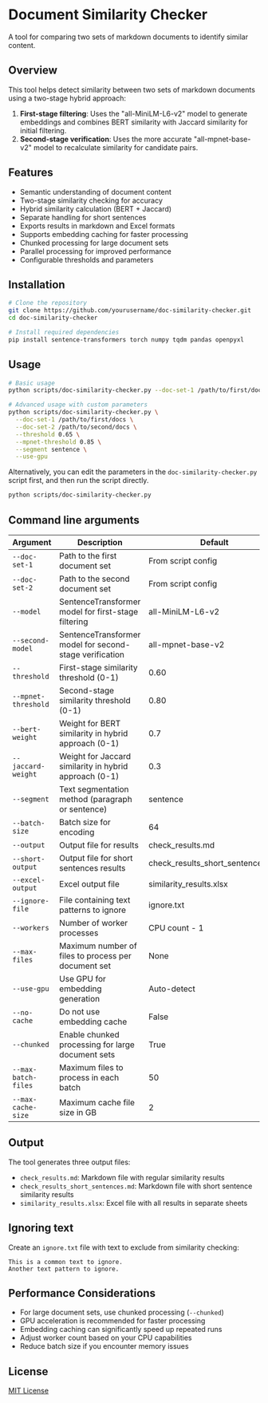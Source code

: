 # Document Similarity Checker

A tool for comparing two sets of markdown documents to identify similar content.

## Overview

This tool helps detect similarity between two sets of markdown documents using a two-stage hybrid approach:

1. **First-stage filtering**: Uses the "all-MiniLM-L6-v2" model to generate embeddings and combines BERT similarity with Jaccard similarity for initial filtering.
2. **Second-stage verification**: Uses the more accurate "all-mpnet-base-v2" model to recalculate similarity for candidate pairs.

## Features

- Semantic understanding of document content
- Two-stage similarity checking for accuracy
- Hybrid similarity calculation (BERT + Jaccard)
- Separate handling for short sentences
- Exports results in markdown and Excel formats
- Supports embedding caching for faster processing
- Chunked processing for large document sets
- Parallel processing for improved performance
- Configurable thresholds and parameters

## Installation

```bash
# Clone the repository
git clone https://github.com/yourusername/doc-similarity-checker.git
cd doc-similarity-checker

# Install required dependencies
pip install sentence-transformers torch numpy tqdm pandas openpyxl
```

## Usage

```bash
# Basic usage
python scripts/doc-similarity-checker.py --doc-set-1 /path/to/first/docs --doc-set-2 /path/to/second/docs

# Advanced usage with custom parameters
python scripts/doc-similarity-checker.py \
  --doc-set-1 /path/to/first/docs \
  --doc-set-2 /path/to/second/docs \
  --threshold 0.65 \
  --mpnet-threshold 0.85 \
  --segment sentence \
  --use-gpu
```

Alternatively, you can edit the parameters in the `doc-similarity-checker.py` script first, and then run the script directly.

```bash
python scripts/doc-similarity-checker.py
```

## Command line arguments

| Argument | Description | Default |
|----------|-------------|---------|
| `--doc-set-1` | Path to the first document set | From script config |
| `--doc-set-2` | Path to the second document set | From script config |
| `--model` | SentenceTransformer model for first-stage filtering | all-MiniLM-L6-v2 |
| `--second-model` | SentenceTransformer model for second-stage verification | all-mpnet-base-v2 |
| `--threshold` | First-stage similarity threshold (0-1) | 0.60 |
| `--mpnet-threshold` | Second-stage similarity threshold (0-1) | 0.80 |
| `--bert-weight` | Weight for BERT similarity in hybrid approach (0-1) | 0.7 |
| `--jaccard-weight` | Weight for Jaccard similarity in hybrid approach (0-1) | 0.3 |
| `--segment` | Text segmentation method (paragraph or sentence) | sentence |
| `--batch-size` | Batch size for encoding | 64 |
| `--output` | Output file for results | check_results.md |
| `--short-output` | Output file for short sentences results | check_results_short_sentences.md |
| `--excel-output` | Excel output file | similarity_results.xlsx |
| `--ignore-file` | File containing text patterns to ignore | ignore.txt |
| `--workers` | Number of worker processes | CPU count - 1 |
| `--max-files` | Maximum number of files to process per document set | None |
| `--use-gpu` | Use GPU for embedding generation | Auto-detect |
| `--no-cache` | Do not use embedding cache | False |
| `--chunked` | Enable chunked processing for large document sets | True |
| `--max-batch-files` | Maximum files to process in each batch | 50 |
| `--max-cache-size` | Maximum cache file size in GB | 2 |

## Output

The tool generates three output files:

- `check_results.md`: Markdown file with regular similarity results
- `check_results_short_sentences.md`: Markdown file with short sentence similarity results
- `similarity_results.xlsx`: Excel file with all results in separate sheets

## Ignoring text

Create an `ignore.txt` file with text to exclude from similarity checking:

```
This is a common text to ignore.
Another text pattern to ignore.
```

## Performance Considerations

- For large document sets, use chunked processing (`--chunked`)
- GPU acceleration is recommended for faster processing
- Embedding caching can significantly speed up repeated runs
- Adjust worker count based on your CPU capabilities
- Reduce batch size if you encounter memory issues

## License

[MIT License](LICENSE)